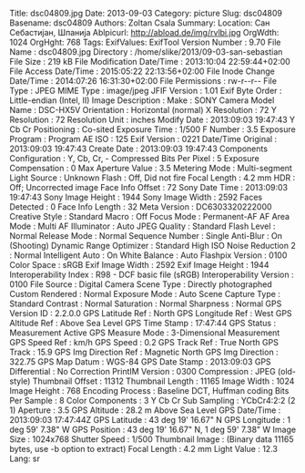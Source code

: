 Title: dsc04809.jpg
Date: 2013-09-03
Category: picture
Slug: dsc04809
Basename: dsc04809
Authors: Zoltan Csala
Summary:
Location: Сан Себастијан, Шпанија
Ablpicurl: http://abload.de/img/rvlbi.jpg
OrgWdth: 1024
OrgHght: 768
Tags:
ExifValues: ExifTool Version Number : 9.70
            File Name : dsc04809.jpg
            Directory : /home/slike/2013/09-03-san-sebastian
            File Size : 219 kB
            File Modification Date/Time : 2013:10:04 22:59:44+02:00
            File Access Date/Time : 2015:05:22 22:13:56+02:00
            File Inode Change Date/Time : 2014:07:26 16:31:30+02:00
            File Permissions : rw-r--r--
            File Type : JPEG
            MIME Type : image/jpeg
            JFIF Version : 1.01
            Exif Byte Order : Little-endian (Intel, II)
            Image Description :
            Make : SONY
            Camera Model Name : DSC-HX5V
            Orientation : Horizontal (normal)
            X Resolution : 72
            Y Resolution : 72
            Resolution Unit : inches
            Modify Date : 2013:09:03 19:47:43
            Y Cb Cr Positioning : Co-sited
            Exposure Time : 1/500
            F Number : 3.5
            Exposure Program : Program AE
            ISO : 125
            Exif Version : 0221
            Date/Time Original : 2013:09:03 19:47:43
            Create Date : 2013:09:03 19:47:43
            Components Configuration : Y, Cb, Cr, -
            Compressed Bits Per Pixel : 5
            Exposure Compensation : 0
            Max Aperture Value : 3.5
            Metering Mode : Multi-segment
            Light Source : Unknown
            Flash : Off, Did not fire
            Focal Length : 4.2 mm
            HDR : Off; Uncorrected image
            Face Info Offset : 72
            Sony Date Time : 2013:09:03 19:47:43
            Sony Image Height : 1944
            Sony Image Width : 2592
            Faces Detected : 0
            Face Info Length : 32
            Meta Version : DC6303320222000
            Creative Style : Standard
            Macro : Off
            Focus Mode : Permanent-AF
            AF Area Mode : Multi
            AF Illuminator : Auto
            JPEG Quality : Standard
            Flash Level : Normal
            Release Mode : Normal
            Sequence Number : Single
            Anti-Blur : On (Shooting)
            Dynamic Range Optimizer : Standard
            High ISO Noise Reduction 2 : Normal
            Intelligent Auto : On
            White Balance : Auto
            Flashpix Version : 0100
            Color Space : sRGB
            Exif Image Width : 2592
            Exif Image Height : 1944
            Interoperability Index : R98 - DCF basic file (sRGB)
            Interoperability Version : 0100
            File Source : Digital Camera
            Scene Type : Directly photographed
            Custom Rendered : Normal
            Exposure Mode : Auto
            Scene Capture Type : Standard
            Contrast : Normal
            Saturation : Normal
            Sharpness : Normal
            GPS Version ID : 2.2.0.0
            GPS Latitude Ref : North
            GPS Longitude Ref : West
            GPS Altitude Ref : Above Sea Level
            GPS Time Stamp : 17:47:44
            GPS Status : Measurement Active
            GPS Measure Mode : 3-Dimensional Measurement
            GPS Speed Ref : km/h
            GPS Speed : 0.2
            GPS Track Ref : True North
            GPS Track : 15.9
            GPS Img Direction Ref : Magnetic North
            GPS Img Direction : 322.75
            GPS Map Datum : WGS-84
            GPS Date Stamp : 2013:09:03
            GPS Differential : No Correction
            PrintIM Version : 0300
            Compression : JPEG (old-style)
            Thumbnail Offset : 11312
            Thumbnail Length : 11165
            Image Width : 1024
            Image Height : 768
            Encoding Process : Baseline DCT, Huffman coding
            Bits Per Sample : 8
            Color Components : 3
            Y Cb Cr Sub Sampling : YCbCr4:2:2 (2 1)
            Aperture : 3.5
            GPS Altitude : 28.2 m Above Sea Level
            GPS Date/Time : 2013:09:03 17:47:44Z
            GPS Latitude : 43 deg 19' 16.67" N
            GPS Longitude : 1 deg 59' 7.38" W
            GPS Position : 43 deg 19' 16.67" N, 1 deg 59' 7.38" W
            Image Size : 1024x768
            Shutter Speed : 1/500
            Thumbnail Image : (Binary data 11165 bytes, use -b option to extract)
            Focal Length : 4.2 mm
            Light Value : 12.3
Lang: sr

